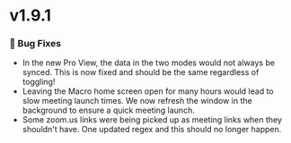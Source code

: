 # v1.9.1

### 🐜 Bug Fixes
 - In the new Pro View, the data in the two modes would not always be synced. This is now fixed and should be the same regardless of toggling!
 - Leaving the Macro home screen open for many hours would lead to slow meeting launch times. We now refresh the window in the background to ensure a quick meeting launch.
 - Some zoom.us links were being picked up as meeting links when they shouldn't have. One updated regex and this should no longer happen.
